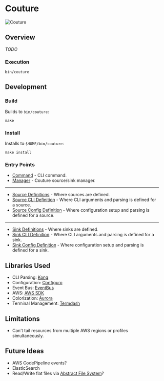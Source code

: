 # Couture

![Couture](https://static.thenounproject.com/png/566246-200.png)

## Overview

_TODO_

### Execution

    bin/couture

## Development

### Build

Builds to `bin/couture`:

    make

### Install

Installs to `$HOME/bin/couture`:

    make install

### Entry Points

* [Command](cmd/couture.go) - CLI command.
* [Manager](internal/pkg/manager/manager.go) - Couture source/sink manager.

---

* [Source Definitions](internal/pkg/source/source.go) - Where sources are defined.
* [Source CLI Definition](cmd/cli/source.go) - Where CLI arguments and parsing is defined for a source.
* [Source Config Definition](cmd/config/source.go) - Where configuration setup and parsing is defined for a source.

---

* [Sink Definitions](internal/pkg/sink/sink.go) - Where sinks are defined.
* [Sink CLI Definition](cmd/cli/sink.go) - Where CLI arguments and parsing is defined for a sink.
* [Sink Config Definition](cmd/config/sink.go) - Where configuration setup and parsing is defined for a sink.

## Libraries Used

* CLI Parsing: [Kong](https://github.com/alecthomas/kong)
* Configuration: [Configuro](https://github.com/sherifabdlnaby/configuro)
* Event Bus: [EventBus](https://github.com/asaskevich/EventBus)
* AWS: [AWS SDK](https://github.com/aws/aws-sdk-go)
* Colorization: [Aurora](https://github.com/logrusorgru/aurora)
* Terminal Management: [Termdash](https://github.com/mum4k/termdash)

## Limitations

* Can't tail resources from multiple AWS regions or profiles simultaneously.

## Future Ideas

* AWS CodePipeline events?
* ElasticSearch
* Read/Write flat files via [Abstract File System](https://github.com/viant/afs)?

